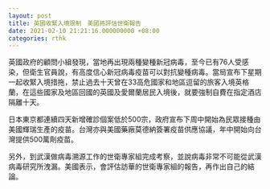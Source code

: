 ```yaml
---
layout: post
title: 英國收緊入境限制　美國將評估世衛報告
date: 2021-02-10 21:21:16.000000000 +08:00
categories: rthk
---
```


英國政府的顧問小組發現，當地再出現兩種變種新冠病毒，至今已有76人受感染，但衛生官員說，有高度信心新冠病毒疫苗可以對抗變種病毒。當局宣布下星期一起收緊入境措拖，禁止過去十天曾在33高危國家和地區逗留的旅客入境英格蘭，在這些國家及地區回國的英國及愛爾蘭居民入境後，就要強制自費在指定酒店隔離十天。

日本東京都連續四天新增確診個案低於500宗，政府宣布下周中開始為民眾接種由美國輝瑞生產的疫苗。台灣亦與美國藥廠莫德納簽署疫苗供應協議，年中開始向台灣提供500萬劑疫苗。

另外，到武漢做病毒溯源工作的世衛專家組完成考察，並說病毒非常不可能從武漢病毒研究所洩漏。美國表示，會評估訪華的世衛專家組的報告，再作出自己的結論。
